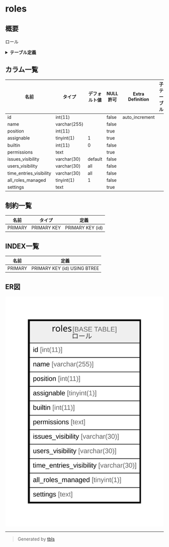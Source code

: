 # roles

## 概要

ロール

<details>
<summary><strong>テーブル定義</strong></summary>

```sql
CREATE TABLE `roles` (
  `id` int(11) NOT NULL AUTO_INCREMENT,
  `name` varchar(255) NOT NULL DEFAULT '',
  `position` int(11) DEFAULT NULL,
  `assignable` tinyint(1) DEFAULT '1',
  `builtin` int(11) NOT NULL DEFAULT '0',
  `permissions` text,
  `issues_visibility` varchar(30) NOT NULL DEFAULT 'default',
  `users_visibility` varchar(30) NOT NULL DEFAULT 'all',
  `time_entries_visibility` varchar(30) NOT NULL DEFAULT 'all',
  `all_roles_managed` tinyint(1) NOT NULL DEFAULT '1',
  `settings` text,
  PRIMARY KEY (`id`)
) ENGINE=InnoDB AUTO_INCREMENT=[Redacted by tbls] DEFAULT CHARSET=utf8
```

</details>

## カラム一覧

| 名前                      | タイプ          | デフォルト値       | NULL許可   | Extra Definition | 子テーブル      | 親テーブル      | コメント     |
| ----------------------- | ------------ | ------------ | -------- | ---------------- | ---------- | ---------- | -------- |
| id                      | int(11)      |              | false    | auto_increment   |            |            |          |
| name                    | varchar(255) |              | false    |                  |            |            |          |
| position                | int(11)      |              | true     |                  |            |            |          |
| assignable              | tinyint(1)   | 1            | true     |                  |            |            |          |
| builtin                 | int(11)      | 0            | false    |                  |            |            |          |
| permissions             | text         |              | true     |                  |            |            |          |
| issues_visibility       | varchar(30)  | default      | false    |                  |            |            |          |
| users_visibility        | varchar(30)  | all          | false    |                  |            |            |          |
| time_entries_visibility | varchar(30)  | all          | false    |                  |            |            |          |
| all_roles_managed       | tinyint(1)   | 1            | false    |                  |            |            |          |
| settings                | text         |              | true     |                  |            |            |          |

## 制約一覧

| 名前      | タイプ         | 定義               |
| ------- | ----------- | ---------------- |
| PRIMARY | PRIMARY KEY | PRIMARY KEY (id) |

## INDEX一覧

| 名前      | 定義                           |
| ------- | ---------------------------- |
| PRIMARY | PRIMARY KEY (id) USING BTREE |

## ER図

![er](roles.svg)

---

> Generated by [tbls](https://github.com/k1LoW/tbls)
